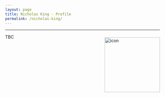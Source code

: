 ```yaml
---
layout: page
title: Nicholas King - Profile
permalink: /nicholas-king/
---
```


---

<div class='row'>
    <div class="image">
        <a href="#">
            <img src="https://www.sydney.edu.au/research/opportunities/images/supervisors/KingN.jpg?1205985788" alt="icon" width="180" align="right" style="padding-left: 10px; padding-right: 0px; padding-top: 10px; padding-bottom: 10px">
        </a>
    </div>
</div>

TBC

<br />
<br />
<br />
<br />
<br />
<br />
<br />
<br />
<br />
